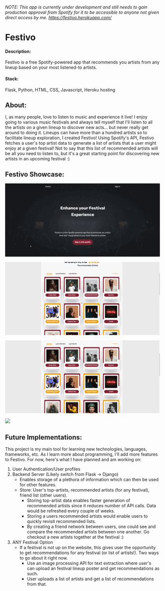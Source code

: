 *NOTE: This app is currently under development and still needs to gain production approval from Spotify for it to be accessible to anyone not given direct access by me.
https://festivo.herokuapp.com/*

# Festivo

#### Description:
Festivo is a free Spotify-powered app that recommends you artists from any lineup based on your most listened-to artists.

#### Stack:
Flask, Python, HTML, CSS, Javascript, Heroku hosting

## About:
I, as many people, love to listen to music and experience it live! I enjoy going to various music festivals and always tell myself that I'll listen to all the artists on a given lineup to discover new acts... but never really get around to doing it. Lineups can have more than a hundred artists so to facilitate lineup exploration, I created Festivo!
Using Spotify's API, Festivo fetches a user's top artist data to generate a list of artists that a user might enjoy at a given festival! Not to say that this list of recommended artists will be all you need to listen to, but it's a great starting point for discovering new artists in an upcoming festival :)

## Festivo Showcase:
![](https://github.com/cvasque1/festivo/blob/master/festivo_gifs/festivo_home-page.gif)

![](https://github.com/cvasque1/festivo/blob/master/festivo_gifs/festivo_recommended.gif)

![](https://github.com/cvasque1/festivo/blob/master/festivo_gifs/festivo_recommended-2.gif)

![](https://github.com/cvasque1/festivo/blob/master/festivo_gifs/festivo_recommended-3.gif)


## Future Implementations:
This project is my main tool for learning new technologies, languages, frameworks, etc. As I learn more about programming, I'll add more features to Festivo.
For now, here's what I have planned and am working on:
1. User Authentication/User profiles
2. Backend Server (Likely switch from Flask -> Django)
	- Enables storage of a plethora of information which can then be used for other features.
	- Store: User's top-artists, recommended artists (for any festival), friend list (other users).
		- Storing top-artist data enables faster generation of recommended artists since it reduces number of API calls. Data would be refreshed every couple of weeks.
		- Storing a users recommended artists would enable users to quickly revisit recommended lists.
		- By creating a friend network between users, one could see and compare the recommended artists between one another. Go checkout a new artists together at the festival :)
3. ANY Festival Option
	- If a festival is not up on the website, this gives user the opportunity to get recommendations for any festival (or list of artists!). Two ways to go about it right now.
		- Use an image processing API for text extraction where user's can upload an festival lineup poster and get recommendations as such.
		- User uploads a list of artists and get a list of recommendations from that.
			


	


